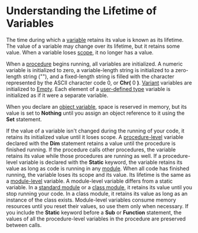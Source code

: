 
# Understanding the Lifetime of Variables

The time during which a [variable](b8bdf64f-5920-1ae9-16d0-b26d09524a30.md) retains its value is known as its lifetime. The value of a variable may change over its lifetime, but it retains some value. When a variable loses [scope](b8bdf64f-5920-1ae9-16d0-b26d09524a30.md), it no longer has a value.

When a [procedure](b8bdf64f-5920-1ae9-16d0-b26d09524a30.md) begins running, all variables are initialized. A numeric variable is initialized to zero, a variable-length string is initialized to a zero-length string (""), and a fixed-length string is filled with the character represented by the ASCII character code 0, or **Chr(** 0 **)**. [Variant](b8bdf64f-5920-1ae9-16d0-b26d09524a30.md) variables are initialized to [Empty](b8bdf64f-5920-1ae9-16d0-b26d09524a30.md). Each element of a [user-defined type](b8bdf64f-5920-1ae9-16d0-b26d09524a30.md) variable is initialized as if it were a separate variable.

When you declare an [object variable](b8bdf64f-5920-1ae9-16d0-b26d09524a30.md), space is reserved in memory, but its value is set to  **Nothing** until you assign an object reference to it using the **Set** statement.

If the value of a variable isn't changed during the running of your code, it retains its initialized value until it loses scope.
A [procedure-level](b8bdf64f-5920-1ae9-16d0-b26d09524a30.md) variable declared with the **Dim** statement retains a value until the procedure is finished running. If the procedure calls other procedures, the variable retains its value while those procedures are running as well.
If a procedure-level variable is declared with the  **Static** keyword, the variable retains its value as long as code is running in any [module](b8bdf64f-5920-1ae9-16d0-b26d09524a30.md). When all code has finished running, the variable loses its scope and its value. Its lifetime is the same as a [module-level](b8bdf64f-5920-1ae9-16d0-b26d09524a30.md) variable.
A module-level variable differs from a static variable. In a [standard module](b8bdf64f-5920-1ae9-16d0-b26d09524a30.md) or a [class module](b8bdf64f-5920-1ae9-16d0-b26d09524a30.md), it retains its value until you stop running your code. In a class module, it retains its value as long as an instance of the class exists. Module-level variables consume memory resources until you reset their values, so use them only when necessary.
If you include the  **Static** keyword before a **Sub** or **Function** statement, the values of all the procedure-level variables in the procedure are preserved between calls.
